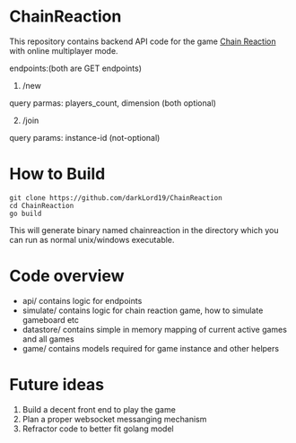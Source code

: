 # ChainReaction

This repository contains backend API code for the game [Chain Reaction](https://brilliant.org/wiki/chain-reaction-game/) with online multiplayer mode.

endpoints:(both are GET endpoints)
1. /new

query parmas: players_count, dimension (both optional)

2. /join

query params: instance-id (not-optional)


# How to Build
```
git clone https://github.com/darkLord19/ChainReaction
cd ChainReaction
go build
```
This will generate binary named chainreaction in the directory which you can run as normal unix/windows executable.

# Code overview
- api/ contains logic for endpoints
- simulate/ contains logic for chain reaction game, how to simulate gameboard etc
- datastore/ contains simple in memory mapping of current active games and all games
- game/ contains models required for game instance and other helpers

# Future ideas
1. Build a decent front end to play the game
2. Plan a proper websocket messanging mechanism
3. Refractor code to better fit golang model
